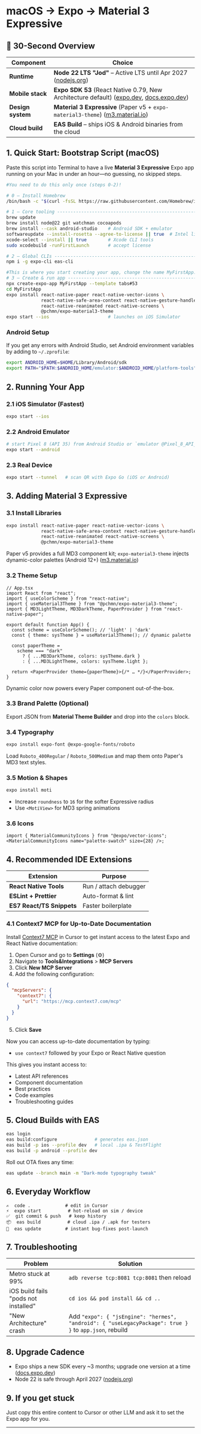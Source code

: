 # macOS → Expo → Material 3 Expressive

## 🚀 30-Second Overview

| Component         | Choice                                                                                            |
| ----------------- | ------------------------------------------------------------------------------------------------- |
| **Runtime**       | **Node 22 LTS "Jod"** – Active LTS until Apr 2027 ([nodejs.org][1])                               |
| **Mobile stack**  | **Expo SDK 53** (React Native 0.79, New Architecture default) ([expo.dev][2], [docs.expo.dev][3]) |
| **Design system** | **Material 3 Expressive** (Paper v5 + `expo-material3-theme`) ([m3.material.io][4])               |
| **Cloud build**   | **EAS Build** – ships iOS & Android binaries from the cloud                                       |

## 1. Quick Start: Bootstrap Script (macOS)

Paste this script into Terminal to have a live **Material 3 Expressive** Expo app running on your Mac in under an hour—no guessing, no skipped steps.

```bash
#You need to do this only once (steps 0-2)!

# 0 – Install Homebrew
/bin/bash -c "$(curl -fsSL https://raw.githubusercontent.com/Homebrew/install/HEAD/install.sh)"

# 1 – Core tooling ------------------------------------------------------------
brew update
brew install node@22 git watchman cocoapods
brew install --cask android-studio    # Android SDK + emulator
softwareupdate --install-rosetta --agree-to-license || true  # Intel libs on Apple Silicon
xcode-select --install || true        # Xcode CLI tools
sudo xcodebuild -runFirstLaunch       # accept license

# 2 – Global CLIs -------------------------------------------------------------
npm i -g expo-cli eas-cli

#This is where you start creating your app, change the name MyFirstApp.
# 3 – Create & run app --------------------------------------------------------
npx create-expo-app MyFirstApp --template tabs#53
cd MyFirstApp
expo install react-native-paper react-native-vector-icons \
             react-native-safe-area-context react-native-gesture-handler \
             react-native-reanimated react-native-screens \
             @pchmn/expo-material3-theme
expo start --ios                      # launches on iOS Simulator
```

### Android Setup

If you get any errors with Android Studio, set Android environment variables by adding to `~/.zprofile`:

```zsh
export ANDROID_HOME=$HOME/Library/Android/sdk
export PATH="$PATH:$ANDROID_HOME/emulator:$ANDROID_HOME/platform-tools"
```

## 2. Running Your App

### 2.1 iOS Simulator (Fastest)

```bash
expo start --ios
```

### 2.2 Android Emulator

```bash
# start Pixel 8 (API 35) from Android Studio or `emulator @Pixel_8_API_35`
expo start --android
```

### 2.3 Real Device

```bash
expo start --tunnel   # scan QR with Expo Go (iOS or Android)
```

## 3. Adding Material 3 Expressive

### 3.1 Install Libraries

```bash
expo install react-native-paper react-native-vector-icons \
             react-native-safe-area-context react-native-gesture-handler \
             react-native-reanimated react-native-screens \
             @pchmn/expo-material3-theme
```

Paper v5 provides a full MD3 component kit; `expo-material3-theme` injects dynamic-color palettes (Android 12+) ([m3.material.io][4])

### 3.2 Theme Setup

```tsx
// App.tsx
import React from "react";
import { useColorScheme } from "react-native";
import { useMaterial3Theme } from "@pchmn/expo-material3-theme";
import { MD3LightTheme, MD3DarkTheme, PaperProvider } from "react-native-paper";

export default function App() {
  const scheme = useColorScheme(); // 'light' | 'dark'
  const { theme: sysTheme } = useMaterial3Theme(); // dynamic palette

  const paperTheme =
    scheme === "dark"
      ? { ...MD3DarkTheme, colors: sysTheme.dark }
      : { ...MD3LightTheme, colors: sysTheme.light };

  return <PaperProvider theme={paperTheme}>{/* … */}</PaperProvider>;
}
```

Dynamic color now powers every Paper component out-of-the-box.

### 3.3 Brand Palette (Optional)

Export JSON from **Material Theme Builder** and drop into the `colors` block.

### 3.4 Typography

```bash
expo install expo-font @expo-google-fonts/roboto
```

Load `Roboto_400Regular` / `Roboto_500Medium` and map them onto Paper's MD3 text styles.

### 3.5 Motion & Shapes

```bash
expo install moti
```

- Increase `roundness` to `16` for the softer Expressive radius
- Use `<MotiView>` for MD3 spring animations

### 3.6 Icons

```tsx
import { MaterialCommunityIcons } from "@expo/vector-icons";
<MaterialCommunityIcons name="palette-swatch" size={28} />;
```

## 4. Recommended IDE Extensions

| Extension                 | Purpose               |
| ------------------------- | --------------------- |
| **React Native Tools**    | Run / attach debugger |
| **ESLint + Prettier**     | Auto-format & lint    |
| **ES7 React/TS Snippets** | Faster boilerplate    |

### 4.1 Context7 MCP for Up-to-Date Documentation

Install [Context7 MCP](https://github.com/upstash/context7) in Cursor to get instant access to the latest Expo and React Native documentation:

1. Open Cursor and go to **Settings** (⚙️)
2. Navigate to **Tools&Integrations** > **MCP Servers**
3. Click **New MCP Server**
4. Add the following configuration:

```json
{
  "mcpServers": {
    "context7": {
      "url": "https://mcp.context7.com/mcp"
    }
  }
}
```

5. Click **Save**

Now you can access up-to-date documentation by typing:

- `use context7` followed by your Expo or React Native question

This gives you instant access to:

- Latest API references
- Component documentation
- Best practices
- Code examples
- Troubleshooting guides

## 5. Cloud Builds with EAS

```bash
eas login
eas build:configure              # generates eas.json
eas build -p ios --profile dev   # local .ipa & TestFlight
eas build -p android --profile dev
```

Roll out OTA fixes any time:

```bash
eas update --branch main -m "Dark-mode typography tweak"
```

## 6. Everyday Workflow

```text
✍️  code .             # edit in Cursor
⚡  expo start          # hot-reload on sim / device
✅  git commit & push   # keep history
📦  eas build          # cloud .ipa / .apk for testers
🚀  eas update         # instant bug-fixes post-launch
```

## 7. Troubleshooting

| Problem                              | Solution                                                                                               |
| ------------------------------------ | ------------------------------------------------------------------------------------------------------ |
| Metro stuck at 99%                   | `adb reverse tcp:8081 tcp:8081` then reload                                                            |
| iOS build fails "pods not installed" | `cd ios && pod install && cd ..`                                                                       |
| "New Architecture" crash             | Add `"expo": { "jsEngine": "hermes", "android": { "useLegacyPackage": true } }` to `app.json`, rebuild |

## 8. Upgrade Cadence

- Expo ships a new SDK every ~3 months; upgrade one version at a time ([docs.expo.dev][5])
- Node 22 is safe through April 2027 ([nodejs.org][1])

## 9. If you get stuck

Just copy this entire content to Cursor or other LLM and ask it to set the Expo app for you.

---

[1]: https://nodejs.org/en/about/previous-releases?utm_source=chatgpt.com "Node.js Releases"
[2]: https://expo.dev/changelog/sdk-53?utm_source=chatgpt.com "Expo SDK 53 - Expo Changelog"
[3]: https://docs.expo.dev/guides/new-architecture/?utm_source=chatgpt.com "React Native's New Architecture - Expo Documentation"
[4]: https://m3.material.io/blog/building-with-m3-expressive?utm_source=chatgpt.com "Start building with Material 3 Expressive"
[5]: https://docs.expo.dev/workflow/upgrading-expo-sdk-walkthrough/?utm_source=chatgpt.com "Upgrade Expo SDK - Expo Documentation"
[6]: https://github.com/upstash/context7 "Context7 MCP - Up-to-date Code Documentation For Any Prompt"
